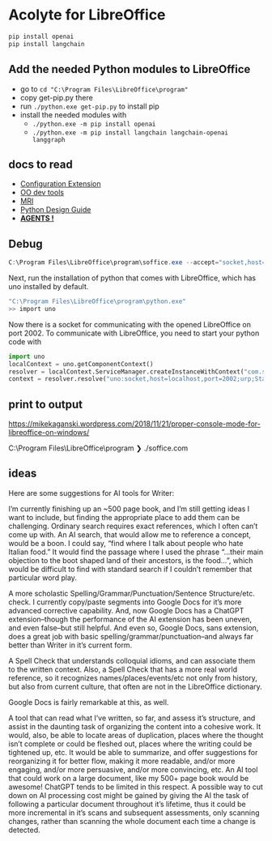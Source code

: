 # Acolyte for LibreOffice

```bash
pip install openai
pip install langchain
```

## Add the needed Python modules to LibreOffice

+ go to `cd "C:\Program Files\LibreOffice\program"`
+ copy get-pip.py there
+ run `./python.exe get-pip.py` to install pip
+ install the needed modules with 
  + `./python.exe -m pip install openai`
  + `./python.exe -m pip install langchain langchain-openai langgraph`

## docs to read

+ [Configuration Extension](https://eellak.github.io/gsoc2018-librecust/docs/Configuration-extension/)
+ [OO dev tools](https://github.com/Amourspirit/python_ooo_dev_tools)
+ [MRI](https://github.com/hanya/MRI/releases)
+ [Python Design Guide](https://wiki.documentfoundation.org/Macros/Python_Design_Guide#Developing)
+ [**AGENTS !**](https://lilianweng.github.io/posts/2023-06-23-agent/)

## Debug

```powershell
C:\Program Files\LibreOffice\program\soffice.exe --accept="socket,host=localhost,port=2002;urp;StarOffice.ComponentContext" --writer
```

<!-- -accept=socket,host=localhost,port=2002;urp; is deprecated.  Use --accept=socket,host=localhost,port=2002;urp; instead. -->

Next, run the installation of python that comes with LibreOffice, which has uno installed by default.

```powershell
"C:\Program Files\LibreOffice\program\python.exe"
>> import uno
```

Now there is a socket for communicating with the opened LibreOffice on port 2002. To communicate with LibreOffice, you need to start your python code with

```python
import uno
localContext = uno.getComponentContext()
resolver = localContext.ServiceManager.createInstanceWithContext("com.sun.star.bridge.UnoUrlResolver", localContext)
context = resolver.resolve("uno:socket,host=localhost,port=2002;urp;StarOffice.ComponentContext")
```

## print to output

https://mikekaganski.wordpress.com/2018/11/21/proper-console-mode-for-libreoffice-on-windows/

C:\Program Files\LibreOffice\program ❯ ./soffice.com

## ideas

Here are some suggestions for AI tools for Writer:

I’m currently finishing up an ~500 page book, and I’m still getting ideas I want to include, but finding the appropriate place to add them can be challenging. Ordinary search requires exact references, which I often can’t come up with. An AI search, that would allow me to reference a concept, would be a boon. I could say, “find where I talk about people who hate Italian food.” It would find the passage where I used the phrase “…their main objection to the boot shaped land of their ancestors, is the food…”, which would be difficult to find with standard search if I couldn’t remember that particular word play.

A more scholastic Spelling/Grammar/Punctuation/Sentence Structure/etc. check. I currently copy/paste segments into Google Docs for it’s more advanced corrective capability. And, now Google Docs has a ChatGPT extension–though the performance of the AI extension has been uneven, and even false–but still helpful. And even so, Google Docs, sans extension, does a great job with basic spelling/grammar/punctuation–and always far better than Writer in it’s current form.

A Spell Check that understands colloquial idioms, and can associate them to the written context. Also, a Spell Check that has a more real world reference, so it recognizes names/places/events/etc not only from history, but also from current culture, that often are not in the LibreOffice dictionary.

Google Docs is fairly remarkable at this, as well.

A tool that can read what I’ve written, so far, and assess it’s structure, and assist in the daunting task of organizing the content into a cohesive work. It would, also, be able to locate areas of duplication, places where the thought isn’t complete or could be fleshed out, places where the writing could be tightened up, etc. It would be able to summarize, and offer suggestions for reorganizing it for better flow, making it more readable, and/or more engaging, and/or more persuasive, and/or more convincing, etc. An AI tool that could work on a large document, like my 500+ page book would be awesome! ChatGPT tends to be limited in this respect. A possible way to cut down on AI processing cost might be gained by giving the AI the task of following a particular document throughout it’s lifetime, thus it could be more incremental in it’s scans and subsequent assessments, only scanning changes, rather than scanning the whole document each time a change is detected.